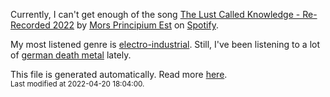 
  Currently, I can't get enough of the song <a href="https://open.spotify.com/track/08intXXXMKTfXcXZbNC2e4">The Lust Called Knowledge - Re-Recorded 2022</a> by <a href="https://open.spotify.com/artist/1k0jnWb55QS6FjTU9LzMhi">Mors Principium Est</a> on <a href="https://open.spotify.com/user/9qz2xtkur2fengfsdcq8dd907?si=kq2SVrUkSNe0z1NJjpt7kg">Spotify</a>.

  My most listened genre is <a href="https://duckduckgo.com/?q=electro-industrial music">electro-industrial</a>.
  Still, I've been listening to a lot of <a href="https://duckduckgo.com/?q=german death metal music">german death metal</a> lately.

  This file is generated automatically. Read more <a href="https://github.com/CodeF0x/CodeF0x/blob/master/IMPORTANT.md">here</a>.
  <br>
  <sub>Last modified at 2022-04-20 18:04:00.</sub>
  